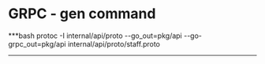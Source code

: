 # GRPC - gen command

***bash
protoc -I internal/api/proto --go_out=pkg/api --go-grpc_out=pkg/api internal/api/proto/staff.proto
***

